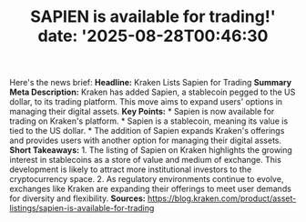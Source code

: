 ﻿---
title: "SAPIEN is available for trading!'
date: '2025-08-28T00:46:30"
category: "Markets"
summary: ""
slug: "sapien is available for trading"
source_urls:
  - "https://blog.kraken.com/product/asset-listings/sapien-is-available-for-trading"
seo:
  title: "SAPIEN is available for trading! | Hash n Hedge'
  description: '"
  keywords: ["news", "markets", "brief"]
---
Here's the news brief:  **Headline:** Kraken Lists Sapien for Trading  **Summary Meta Description:** Kraken has added Sapien, a stablecoin pegged to the US dollar, to its trading platform. This move aims to expand users' options in managing their digital assets.  **Key Points:**  * Sapien is now available for trading on Kraken's platform. * Sapien is a stablecoin, meaning its value is tied to the US dollar. * The addition of Sapien expands Kraken's offerings and provides users with another option for managing their digital assets.  **Short Takeaways:**  1. The listing of Sapien on Kraken highlights the growing interest in stablecoins as a store of value and medium of exchange. This development is likely to attract more institutional investors to the cryptocurrency space. 2. As regulatory environments continue to evolve, exchanges like Kraken are expanding their offerings to meet user demands for diversity and flexibility.  **Sources:** https://blog.kraken.com/product/asset-listings/sapien-is-available-for-trading 
